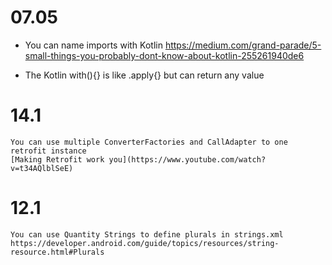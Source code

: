# 07.05
   - You can name imports with Kotlin 
    https://medium.com/grand-parade/5-small-things-you-probably-dont-know-about-kotlin-255261940de6

   - The Kotlin with(){} is like .apply{} but can return any value 


# 14.1
    You can use multiple ConverterFactories and CallAdapter to one retrofit instance
    [Making Retrofit work you](https://www.youtube.com/watch?v=t34AQlblSeE)

# 12.1
    You can use Quantity Strings to define plurals in strings.xml
    https://developer.android.com/guide/topics/resources/string-resource.html#Plurals
